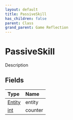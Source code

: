 ```yaml
---
layout: default
title: PassiveSkill
has_children: false
parent: Class
grand_parent: Game Reflection
---
```

# PassiveSkill
Description 

## Fields
| Type | Name |
|:-------------|:--------------|
| [Entity](/game-reflection/classes/entity.md) | entity |
| [int](/game-reflection/enums/int.md) | counter |
